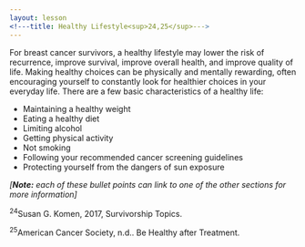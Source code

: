 ```yaml
---
layout: lesson
<!---title: Healthy Lifestyle<sup>24,25</sup>--->
---
```


For breast cancer survivors, a healthy lifestyle may lower the risk of recurrence, improve survival, improve overall health, and improve quality of life. Making healthy choices can be physically and mentally rewarding, often encouraging yourself to constantly look for healthier choices in your everyday life. There are a few basic characteristics of a healthy life:

* Maintaining a healthy weight
* Eating a healthy diet 
* Limiting alcohol
* Getting physical activity
* Not smoking
* Following your recommended cancer screening guidelines
* Protecting yourself from the dangers of sun exposure

*[**Note:** each of these bullet points can link to one of the other sections for more information]*

<sup>24</sup>Susan G. Komen, 2017, Survivorship Topics.

<sup>25</sup>American Cancer Society, n.d.. Be Healthy after Treatment.
